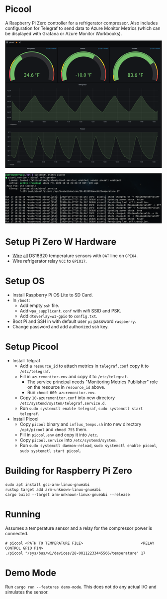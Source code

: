 # Picool

A Raspberry Pi Zero controller for a refrigerator compressor. Also includes configuration for Telegraf to send data to Azure Monitor Metrics (which can be displayed with Grafana or Azure Monitor Workbooks).

![screenshot of grafana temperature dashboard](./.github/grafana.png)

![screenshot of systemd status output](./.github/systemd.png)

# Setup Pi Zero W Hardware

* [Wire](https://www.circuitbasics.com/raspberry-pi-ds18b20-temperature-sensor-tutorial/) [all](https://lastminuteengineers.com/multiple-ds18b20-arduino-tutorial/) DS18B20 temperature sensors with `DAT` line on `GPIO4`.
* Wire refrigerator relay `VCC` to `GPIO17`.

# Setup OS

* Install Raspberry Pi OS Lite to SD Card.
* In `/boot`:
  * Add empty `ssh` file.
  * Add `wpa_supplicant.conf` with wifi SSID and PSK.
  * Add `dtoverlay=w1-gpio` to `config.txt`.
* Boot Pi and SSH in with default user `pi` password `raspberry`.
* Change password and add authorized ssh key.

# Setup Picool

* Install Telgraf
  * Add a `resource_id` to attach metrics in `telegraf.conf` copy it to `/etc/telegraf`.
  * Fill in `azuremonitor.env` and copy it to `/etc/telegraf`. 
    * The service principal needs "Monitoring Metrics Publisher" role on the resource in `resource_id` above.
    * Run `chmod 600 azuremonitor.env`.
  * Copy `10-azuremonitor.conf` into new directory `/etc/systemd/system/telegraf.service.d`.
  * Run `sudo systemctl enable telegraf`, `sudo systemctl start telegraf`.
* Install Picool
  * Copy `picool` binary and `influx_temps.sh` into new directory `/opt/picool` and `chmod 755` them.
  * Fill in `picool.env` and copy it into `/etc`.
  * Copy `picool.service` into `/etc/systemd/system`.
  * Run `sudo systemctl daemon-reload`, `sudo systemctl enable picool`, `sudo systemctl start picool`.

# Building for Raspberry Pi Zero

```shell
sudo apt install gcc-arm-linux-gnueabi
rustup target add arm-unknown-linux-gnueabi
cargo build --target arm-unknown-linux-gnueabi --release
```

# Running

Assumes a temperature sensor and a relay for the compressor power is connected.

```shell
# picool <PATH TO TEMPERATURE FILE>                          <RELAY CONTROL GPIO PIN>
./picool "/sys/bus/w1/devices/28-00112233445566/temperature" 17
```

# Demo Mode

Run `cargo run --features demo-mode`. This does not do any actual I/O and simulates the sensor.

